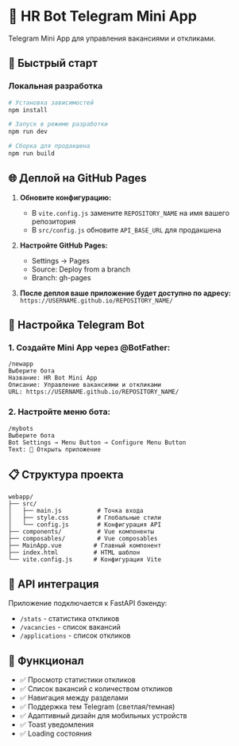 # 📱 HR Bot Telegram Mini App

Telegram Mini App для управления вакансиями и откликами.

## 🚀 Быстрый старт

### Локальная разработка

```bash
# Установка зависимостей
npm install

# Запуск в режиме разработки
npm run dev

# Сборка для продакшена
npm run build
```

## 🌐 Деплой на GitHub Pages

1. **Обновите конфигурацию:**
   - В `vite.config.js` замените `REPOSITORY_NAME` на имя вашего репозитория
   - В `src/config.js` обновите `API_BASE_URL` для продакшена

2. **Настройте GitHub Pages:**
   - Settings → Pages
   - Source: Deploy from a branch
   - Branch: gh-pages

3. **После деплоя ваше приложение будет доступно по адресу:**
   `https://USERNAME.github.io/REPOSITORY_NAME/`

## 🤖 Настройка Telegram Bot

### 1. Создайте Mini App через @BotFather:

```
/newapp
Выберите бота
Название: HR Bot Mini App
Описание: Управление вакансиями и откликами
URL: https://USERNAME.github.io/REPOSITORY_NAME/
```

### 2. Настройте меню бота:

```
/mybots
Выберите бота
Bot Settings → Menu Button → Configure Menu Button
Text: 📱 Открыть приложение
```

## 📋 Структура проекта

```
webapp/
├── src/
│   ├── main.js          # Точка входа
│   ├── style.css        # Глобальные стили
│   └── config.js        # Конфигурация API
├── components/          # Vue компоненты
├── composables/         # Vue composables
├── MainApp.vue         # Главный компонент
├── index.html          # HTML шаблон
└── vite.config.js      # Конфигурация Vite
```

## 🔧 API интеграция

Приложение подключается к FastAPI бэкенду:
- `/stats` - статистика откликов
- `/vacancies` - список вакансий
- `/applications` - список откликов

## 📱 Функционал

- ✅ Просмотр статистики откликов
- ✅ Список вакансий с количеством откликов
- ✅ Навигация между разделами
- ✅ Поддержка тем Telegram (светлая/темная)
- ✅ Адаптивный дизайн для мобильных устройств
- ✅ Toast уведомления
- ✅ Loading состояния